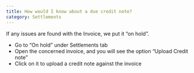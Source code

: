 ```yaml
---
title: How would I know about a due credit note?
category: Settlements
---
```

If any issues are found with the Invoice, we put it “on hold”.
- Go to “On hold” under Settlements tab
- Open the concerned invoice, and you will see the option “Upload Credit note”
- Click on it to upload a credit note against the invoice
